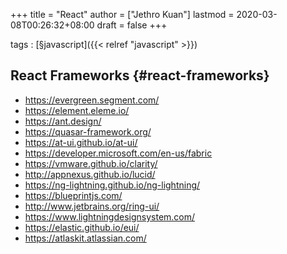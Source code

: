 +++
title = "React"
author = ["Jethro Kuan"]
lastmod = 2020-03-08T00:26:32+08:00
draft = false
+++

tags
: [§javascript]({{< relref "javascript" >}})


## React Frameworks {#react-frameworks}

-   <https://evergreen.segment.com/>
-   <https://element.eleme.io/>
-   <https://ant.design/>
-   <https://quasar-framework.org/>
-   <https://at-ui.github.io/at-ui/>
-   <https://developer.microsoft.com/en-us/fabric>
-   <https://vmware.github.io/clarity/>
-   <http://appnexus.github.io/lucid/>
-   <https://ng-lightning.github.io/ng-lightning/>
-   <https://blueprintjs.com/>
-   <http://www.jetbrains.org/ring-ui/>
-   <https://www.lightningdesignsystem.com/>
-   <https://elastic.github.io/eui/>
-   <https://atlaskit.atlassian.com/>
